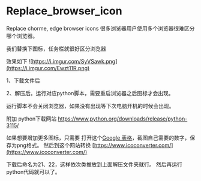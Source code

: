 # Replace_browser_icon
Replace chorme, edge browser icons
很多浏览器用户使用多个浏览器很难区分哪个浏览器。

我们替换下图标，任务栏就很好区分浏览器

效果如下
![https://i.imgur.com/SyVSawk.png](https://i.imgur.com/Ewzt11R.png)

1、下载文件后

2、解压后。运行对应python脚本，需要重启浏览器之后图标才会出现。

运行脚本不会关闭浏览器，如果没有出现等下次电脑开机的时候会出现。

附加 python下载网站 https://www.python.org/downloads/release/python-3115/




如果想要增加更多图标，只需要 打开这个[Google 表格](https://drive.google.com/file/d/1728B0BI7TUb35kv3OXWvjOEiqOs-Im7Q/view?usp=sharing)，截图自己需要的数字，保存为png格式。
然后到这个网站转换 [https://www.icoconverter.com/](https://www.icoconverter.com/)


下载后命名为21、22，这样依次类推放到上面解压文件夹就行。
然后再运行python代码就可以了。

